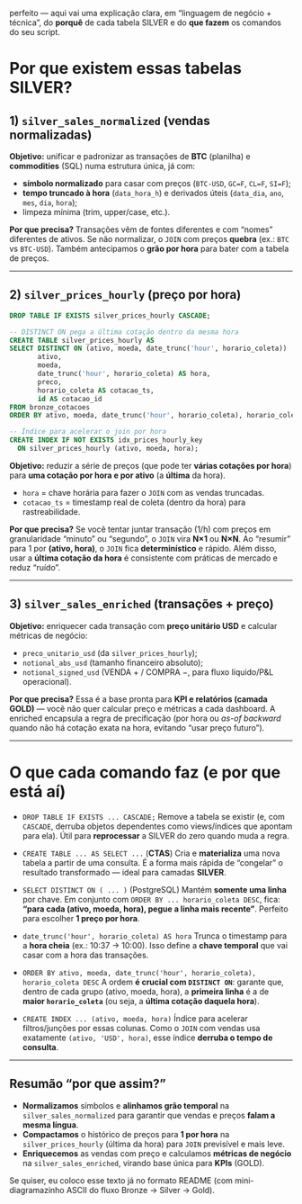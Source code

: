 perfeito — aqui vai uma explicação clara, em “linguagem de negócio + técnica”, do **porquê** de cada tabela SILVER e do **que fazem** os comandos do seu script.

# Por que existem essas tabelas SILVER?

## 1) `silver_sales_normalized` (vendas normalizadas)

**Objetivo:** unificar e padronizar as transações de **BTC** (planilha) e **commodities** (SQL) numa estrutura única, já com:

* **símbolo normalizado** para casar com preços (`BTC-USD`, `GC=F`, `CL=F`, `SI=F`);
* **tempo truncado à hora** (`data_hora_h`) e derivados úteis (`data_dia`, `ano`, `mes`, `dia`, `hora`);
* limpeza mínima (trim, upper/case, etc.).

**Por que precisa?**
Transações vêm de fontes diferentes e com “nomes” diferentes de ativos. Se não normalizar, o `JOIN` com preços **quebra** (ex.: `BTC` vs `BTC-USD`). Também antecipamos o **grão por hora** para bater com a tabela de preços.

---

## 2) `silver_prices_hourly` (preço por hora)

```sql
DROP TABLE IF EXISTS silver_prices_hourly CASCADE;

-- DISTINCT ON pega a última cotação dentro da mesma hora
CREATE TABLE silver_prices_hourly AS
SELECT DISTINCT ON (ativo, moeda, date_trunc('hour', horario_coleta))
       ativo,
       moeda,
       date_trunc('hour', horario_coleta) AS hora,
       preco,
       horario_coleta AS cotacao_ts,
       id AS cotacao_id
FROM bronze_cotacoes
ORDER BY ativo, moeda, date_trunc('hour', horario_coleta), horario_coleta DESC;

-- Índice para acelerar o join por hora
CREATE INDEX IF NOT EXISTS idx_prices_hourly_key
  ON silver_prices_hourly (ativo, moeda, hora);
```

**Objetivo:** reduzir a série de preços (que pode ter **várias cotações por hora**) para **uma cotação por hora e por ativo** (a **última** da hora).

* `hora` = chave horária para fazer o `JOIN` com as vendas truncadas.
* `cotacao_ts` = timestamp real de coleta (dentro da hora) para rastreabilidade.

**Por que precisa?**
Se você tentar juntar transação (1/h) com preços em granularidade “minuto” ou “segundo”, o `JOIN` vira **N×1** ou **N×N**. Ao “resumir” para 1 por **(ativo, hora)**, o `JOIN` fica **determinístico** e rápido. Além disso, usar a **última cotação da hora** é consistente com práticas de mercado e reduz “ruído”.

---

## 3) `silver_sales_enriched` (transações + preço)

**Objetivo:** enriquecer cada transação com **preço unitário USD** e calcular métricas de negócio:

* `preco_unitario_usd` (da `silver_prices_hourly`);
* `notional_abs_usd` (tamanho financeiro absoluto);
* `notional_signed_usd` (VENDA + / COMPRA −, para fluxo líquido/P\&L operacional).

**Por que precisa?**
Essa é a base pronta para **KPI e relatórios (camada GOLD)** — você não quer calcular preço e métricas a cada dashboard. A enriched encapsula a regra de precificação (por hora ou *as-of backward* quando não há cotação exata na hora, evitando “usar preço futuro”).

---

# O que cada comando faz (e por que está aí)

* `DROP TABLE IF EXISTS ... CASCADE;`
  Remove a tabela se existir (e, com `CASCADE`, derruba objetos dependentes como views/índices que apontam para ela). Útil para **reprocessar** a SILVER do zero quando muda a regra.

* `CREATE TABLE ... AS SELECT ...` (**CTAS**)
  Cria e **materializa** uma nova tabela a partir de uma consulta. É a forma mais rápida de “congelar” o resultado transformado — ideal para camadas **SILVER**.

* `SELECT DISTINCT ON ( ... )` (PostgreSQL)
  Mantém **somente uma linha** por chave. Em conjunto com `ORDER BY ... horario_coleta DESC`, fica: **“para cada (ativo, moeda, hora), pegue a linha mais recente”**. Perfeito para escolher **1 preço por hora**.

* `date_trunc('hour', horario_coleta) AS hora`
  Trunca o timestamp para a **hora cheia** (ex.: 10:37 → 10:00). Isso define a **chave temporal** que vai casar com a hora das transações.

* `ORDER BY ativo, moeda, date_trunc('hour', horario_coleta), horario_coleta DESC`
  A ordem **é crucial com `DISTINCT ON`**: garante que, dentro de cada grupo (ativo, moeda, hora), a **primeira linha** é a de **maior `horario_coleta`** (ou seja, a **última cotação daquela hora**).

* `CREATE INDEX ... (ativo, moeda, hora)`
  Índice para acelerar filtros/junções por essas colunas. Como o `JOIN` com vendas usa exatamente `(ativo, 'USD', hora)`, esse índice **derruba o tempo de consulta**.

---

## Resumão “por que assim?”

* **Normalizamos** símbolos e **alinhamos grão temporal** na `silver_sales_normalized` para garantir que vendas e preços **falam a mesma língua**.
* **Compactamos** o histórico de preços para **1 por hora** na `silver_prices_hourly` (última da hora) para `JOIN` previsível e mais leve.
* **Enriquecemos** as vendas com preço e calculamos **métricas de negócio** na `silver_sales_enriched`, virando base única para **KPIs** (GOLD).

Se quiser, eu coloco esse texto já no formato README (com mini-diagramazinho ASCII do fluxo Bronze → Silver → Gold).
